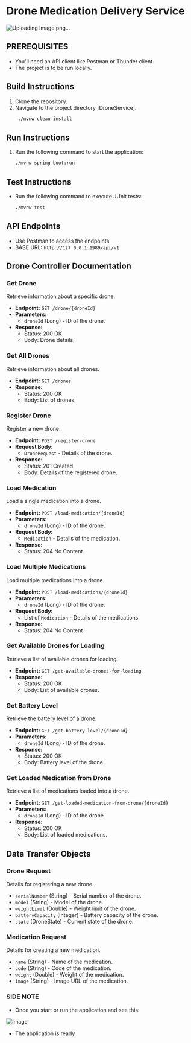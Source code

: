 # Drone Medication Delivery Service

![Uploading image.png…]()


## PREREQUISITES
- You'll need an API client like Postman or Thunder client.
- The project is to be run locally.


## Build Instructions
1. Clone the repository.
2. Navigate to the project directory [DroneService].
   ```bash 
    ./mvnw clean install
    ```

## Run Instructions
1. Run the following command to start the application:
    ```bash 
    ./mvnw spring-boot:run
    ```

## Test Instructions
- Run the following command to execute JUnit tests:
    ```bash
    ./mvnw test
    ```

## API Endpoints
- Use Postman to access the endpoints
- BASE URL: `http://127.0.0.1:1989/api/v1`


## Drone Controller Documentation

### Get Drone
Retrieve information about a specific drone.

- **Endpoint:** `GET /drone/{droneId}`
- **Parameters:**
  - `droneId` (Long) - ID of the drone.
- **Response:**
  - Status: 200 OK
  - Body: Drone details.

### Get All Drones
Retrieve information about all drones.

- **Endpoint:** `GET /drones`
- **Response:**
  - Status: 200 OK
  - Body: List of drones.

### Register Drone
Register a new drone.

- **Endpoint:** `POST /register-drone`
- **Request Body:**
  - `DroneRequest` - Details of the drone.
- **Response:**
  - Status: 201 Created
  - Body: Details of the registered drone.

### Load Medication
Load a single medication into a drone.

- **Endpoint:** `POST /load-medication/{droneId}`
- **Parameters:**
  - `droneId` (Long) - ID of the drone.
- **Request Body:**
  - `Medication` - Details of the medication.
- **Response:**
  - Status: 204 No Content

### Load Multiple Medications
Load multiple medications into a drone.

- **Endpoint:** `POST /load-medications/{droneId}`
- **Parameters:**
  - `droneId` (Long) - ID of the drone.
- **Request Body:**
  - List of `Medication` - Details of the medications.
- **Response:**
  - Status: 204 No Content

### Get Available Drones for Loading
Retrieve a list of available drones for loading.

- **Endpoint:** `GET /get-available-drones-for-loading`
- **Response:**
  - Status: 200 OK
  - Body: List of available drones.

### Get Battery Level
Retrieve the battery level of a drone.

- **Endpoint:** `GET /get-battery-level/{droneId}`
- **Parameters:**
  - `droneId` (Long) - ID of the drone.
- **Response:**
  - Status: 200 OK
  - Body: Battery level of the drone.

### Get Loaded Medication from Drone
Retrieve a list of medications loaded into a drone.

- **Endpoint:** `GET /get-loaded-medication-from-drone/{droneId}`
- **Parameters:**
  - `droneId` (Long) - ID of the drone.
- **Response:**
  - Status: 200 OK
  - Body: List of loaded medications.

## Data Transfer Objects

### Drone Request
Details for registering a new drone.

- `serialNumber` (String) - Serial number of the drone.
- `model` (String) - Model of the drone.
- `weightLimit` (Double) - Weight limit of the drone.
- `batteryCapacity` (Integer) - Battery capacity of the drone.
- `state` (DroneState) - Current state of the drone.

### Medication Request
Details for creating a new medication.

- `name` (String) - Name of the medication.
- `code` (String) - Code of the medication.
- `weight` (Double) - Weight of the medication.
- `image` (String) - Image URL of the medication.


### SIDE NOTE
- Once you start or run the application and see this:

![image](https://github.com/nelson8013/MusalaSoftDroneTask/assets/12644704/aea2b6b0-c9e5-407c-bd5a-b0008e0ba82c)
- The application is ready

